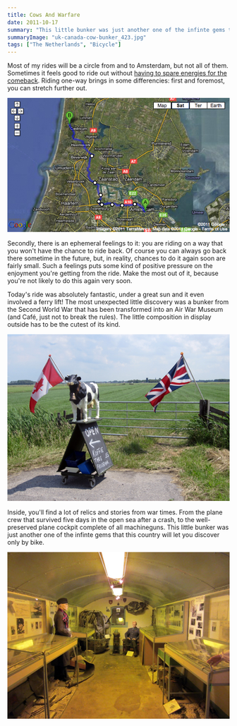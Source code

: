 ```yaml
---
title: Cows And Warfare
date: 2011-10-17
summary: "This little bunker was just another one of the infinte gems that this country will let you discover only by bike."
summaryImage: "uk-canada-cow-bunker_423.jpg"
tags: ["The Netherlands", "Bicycle"]
---
```


Most of my rides will be a circle from and to Amsterdam, but not all of them. Sometimes it feels good to ride out without [having to spare energies for the comeback](http://www.youtube.com/watch?v=rs6TN1j1weI&feature=related). Riding one-way brings in some differencies: first and foremost, you can stretch further out. 

![](noborder-amsterdam-castricum-bike-ride_350.jpg)

Secondly, there is an ephemeral feelings to it: you are riding on a way that you won't have the chance to ride back. Of course you can always go back there sometime in the future, but, in reality, chances to do it again soon are fairly small. Such a feelings puts some kind of positive pressure on the enjoyment you're getting from the ride. Make the most out of it, because you're not likely to do this again very soon. 

Today's ride was absolutely fantastic, under a great sun and it even involved a ferry lift! The most unexpected little discovery was a bunker from the Second World War that has been transformed into an Air War Museum (and Café, just not to break the rules). The little composition in display outside has to be the cutest of its kind.

![](uk-canada-cow-bunker_423.jpg)

Inside, you'll find a lot of relics and stories from war times. From the plane crew that survived five days in the open sea after a crash, to the well-preserved plane cockpit complete of all machineguns. This little bunker was just another one of the infinte gems that this country will let you discover only by bike.

![](air-war-museum-holland_423.jpg)
